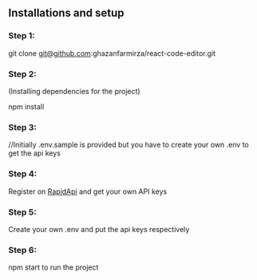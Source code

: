 ## Installations and setup

### Step 1:

git clone git@github.com:ghazanfarmirza/react-code-editor.git

### Step 2:

(Installing dependencies for the project)

npm install

### Step 3:

//Initially .env.sample is provided but you have to create your own .env to get the api keys

### Step 4:

Register on [RapidApi](https://rapidapi.com/judge0-official/api/judge0-ce/pricing) and get your own API keys

### Step 5:

Create your own .env and put the api keys respectively

### Step 6:

npm start to run the project
